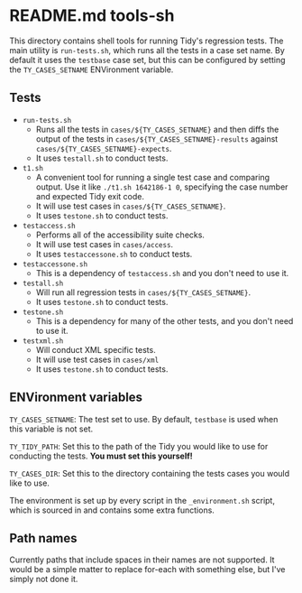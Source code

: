 README.md tools-sh
==================

This directory contains shell tools for running Tidy's regression tests. The
main utility is `run-tests.sh`, which runs all the tests in a case set name. By
default it uses the `testbase` case set, but this can be configured by setting
the `TY_CASES_SETNAME` ENVironment variable.

Tests
-----

- `run-tests.sh`
	- Runs all the tests in `cases/${TY_CASES_SETNAME}` and then diffs the output
		of the tests in `cases/${TY_CASES_SETNAME}-results` against
		`cases/${TY_CASES_SETNAME}-expects`.
	- It uses `testall.sh` to conduct tests.
- `t1.sh`
  - A convenient tool for running a single test case and comparing output.
    Use it like `./t1.sh 1642186-1 0`, specifying the case number and expected
    Tidy exit code.
  - It will use test cases in `cases/${TY_CASES_SETNAME}`.
  - It uses `testone.sh` to conduct tests.
- `testaccess.sh`
  - Performs all of the accessibility suite checks.
  - It will use test cases in `cases/access`.
  - It uses `testaccessone.sh` to conduct tests.
- `testaccessone.sh`
  - This is a dependency of `testaccess.sh` and you don't need to use it.
- `testall.sh`
  - Will run all regression tests in `cases/${TY_CASES_SETNAME}`.
  - It uses `testone.sh` to conduct tests.
- `testone.sh`
  - This is a dependency for many of the other tests, and you don't need to
    use it.
- `testxml.sh`
  - Will conduct XML specific tests.
  - It will use test cases in `cases/xml`
  - It uses `testone.sh` to conduct tests.


ENVironment variables
---------------------

`TY_CASES_SETNAME`: The test set to use. By default, `testbase` is used when
this variable is not set.

`TY_TIDY_PATH`: Set this to the path of the Tidy you would like to use for
conducting the tests. **You must set this yourself!**

`TY_CASES_DIR`: Set this to the directory containing the tests cases you would
like to use.

The environment is set up by every script in the `_environment.sh` script, which
is sourced in and contains some extra functions.

Path names
----------

Currently paths that include spaces in their names are not supported. It would
be a simple matter to replace for-each with something else, but I've simply
not done it.
